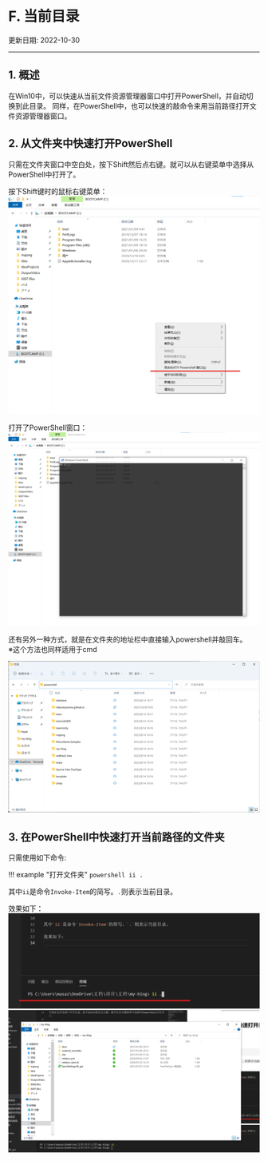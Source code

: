 # F. 当前目录

更新日期: 2022-10-30

------------------------------------------

## 1. 概述

在Win10中，可以快速从当前文件资源管理器窗口中打开PowerShell，并自动切换到此目录。
同样，在PowerShell中，也可以快速的敲命令来用当前路径打开文件资源管理器窗口。

## 2. 从文件夹中快速打开PowerShell

只需在文件夹窗口中空白处，按下Shift然后点右键。就可以从右键菜单中选择从PowerShell中打开了。

按下Shift键时的鼠标右键菜单：
![右键打开](S006.files/right.png)

打开了PowerShell窗口：
![右键打开](S006.files/right2.png)

还有另外一种方式，就是在文件夹的地址栏中直接输入powershell并敲回车。<br>
※这个方法也同样适用于cmd

![从地址栏打开](S006.files/right3.png)

## 3. 在PowerShell中快速打开当前路径的文件夹

只需使用如下命令:

!!! example "打开文件夹"
    ```powershell
    ii .
    ```

其中`ii`是命令`Invoke-Item`的简写。`.`则表示当前目录。

效果如下：
![打开文件夹](S006.files/folder.png)
![打开文件夹](S006.files/folder2.png)